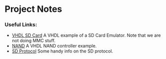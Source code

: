 # Project Notes

### Useful Links:

* [VHDL SD Card](https://opencores.org/project,sd_mmc_emulator) A VHDL example of a SD Card Emulator. Note that we are not doing MMC stuff.
* [NAND](https://opencores.org/project,nand_controller) A VHDL NAND controller example.
* [SD Protocol](http://wiki.seabright.co.nz/wiki/SdCardProtocol.html) Some handy info on the SD protocol.
